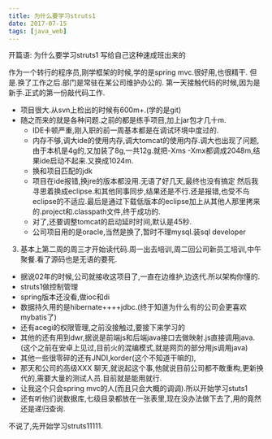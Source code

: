 ```yaml
---
title: 为什么要学习struts1
date: 2017-07-15
tags: [java_web]
---
```

开篇语:
为什么要学习struts1
写给自己这种速成班出来的

作为一个转行的程序员,刚学框架的时候,学的是spring mvc.很好用,也很精干.
但是.换了工作之后.部门是常驻在某公司维护办公的.
第一天接触代码的时候,因为是新手.正式的第一份敲代码工作.
* 项目很大.从svn上检出的时候有600m+.(学的是git)
* 随之而来的就是各种问题.之前的都是练手项目,加上jar包才几十m.
  * IDE卡顿严重,刚入职的前一周基本都是在调试环境中度过的.
  * 内存不够,调大ide的使用内存,调大tomcat的使用内存.调大也出现了问题,由于本机是4g的,又加装了8g,一共12g.就把-Xms -Xmx都调成2048m,结果ide启动不起来.又换成1024m.
  * 换和项目匹配的jdk
  * 项目在ide报错,换jre的版本都没用.无语了好几天,最终也没有搞定
  然后我寻思着换成eclipse.和其他同事同步,结果还是不行.还是报错,也受不鸟eclipse的不适应.最后是通过下载低版本的eclipse加上从其他人那里拷来的.project和.classpath文件,终于成功的.
  * 对了,还要调整tomcat的启动延时时间,默认是45秒.
  * 公司项目用的是oracle,当然是换了,暂时不理mysql.装sql developer
3. 基本上第二周的周三才开始读代码.周一出去培训,周二回公司新员工培训,中午聚餐.看了源码也是无语的要死.
  * 据说02年的时候,公司就接收这项目了,一直在边维护,边迭代.所以架构你懂的.
  * struts1做控制管理
  * spring版本还没看,做ioc和di
  * 数据持久用的是hibernate++++jdbc.(终于知道为什么有的公司会更喜欢mybatis了)
  * 还有acegi的权限管理,之前没接触过,要接下来学习的
  * 其他的还有用到dwr,据说是前端js和后端java接口去做映射.js直接调用java.(这个之前在安卓上见过,目前火的混编模式,就是网页的部分用js调用java)
  * 其他一些很零碎的还有JNDI,korder(这个不知道干嘛的),
  * 那天和公司的高级XXX 聊天,就说起这个事,他就说目前公司都不敢重构,更新换代的,需要大量的测试人员.目前就是能用就行.
  * 让我这个只会spring mvc的人(而且只会大概的调调).所以开始学习stuts1
  * 还有听他们说数据库,七级目录都放在一张表里,现在没办法做下去了,用的竟然还是递归查询.

不说了,先开始学习struts11111.
